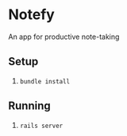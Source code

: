 # Notefy
An app for productive note-taking

## Setup
1. `bundle install`

## Running
1. `rails server`
